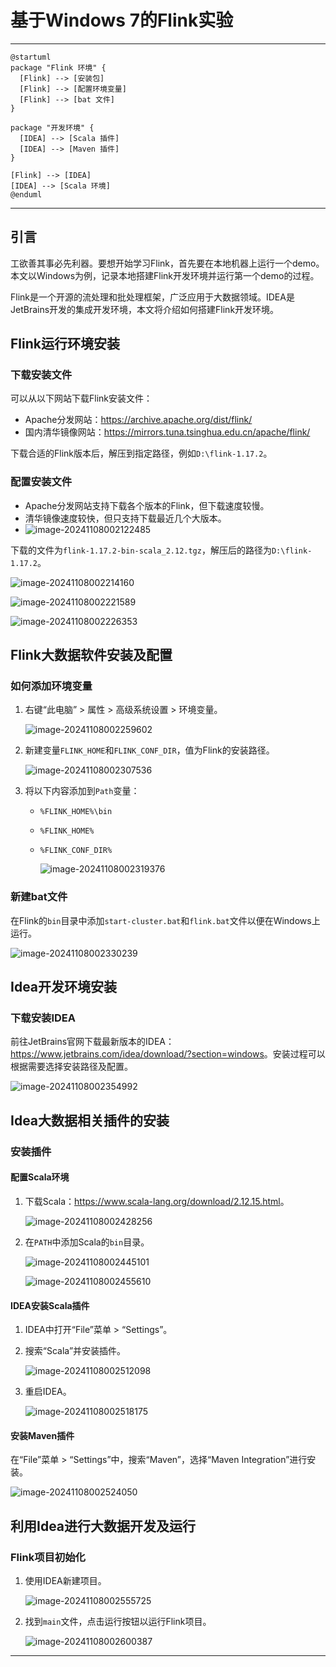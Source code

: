 # 基于Windows 7的Flink实验

------

```plantuml
@startuml
package "Flink 环境" {
  [Flink] --> [安装包]
  [Flink] --> [配置环境变量]
  [Flink] --> [bat 文件]
}

package "开发环境" {
  [IDEA] --> [Scala 插件]
  [IDEA] --> [Maven 插件]
}

[Flink] --> [IDEA]
[IDEA] --> [Scala 环境]
@enduml
```



---

## 引言

​	工欲善其事必先利器。要想开始学习Flink，首先要在本地机器上运行一个demo。本文以Windows为例，记录本地搭建Flink开发环境并运行第一个demo的过程。  

​	Flink是一个开源的流处理和批处理框架，广泛应用于大数据领域。IDEA是JetBrains开发的集成开发环境，本文将介绍如何搭建Flink开发环境。

## Flink运行环境安装

### 下载安装文件

可以从以下网站下载Flink安装文件：
- Apache分发网站：<https://archive.apache.org/dist/flink/>
- 国内清华镜像网站：<https://mirrors.tuna.tsinghua.edu.cn/apache/flink/>

下载合适的Flink版本后，解压到指定路径，例如`D:\flink-1.17.2`。

### 配置安装文件

- Apache分发网站支持下载各个版本的Flink，但下载速度较慢。
- 清华镜像速度较快，但只支持下载最近几个大版本。
- ![image-20241108002122485](https://cdn.jsdelivr.net/gh/wwwqqqzzz/Image/img/image-20241108002122485.png)

下载的文件为`flink-1.17.2-bin-scala_2.12.tgz`，解压后的路径为`D:\flink-1.17.2`。

![image-20241108002214160](https://cdn.jsdelivr.net/gh/wwwqqqzzz/Image/img/image-20241108002214160.png)

![image-20241108002221589](https://cdn.jsdelivr.net/gh/wwwqqqzzz/Image/img/image-20241108002221589.png)

![image-20241108002226353](https://cdn.jsdelivr.net/gh/wwwqqqzzz/Image/img/image-20241108002226353.png)

## Flink大数据软件安装及配置

### 如何添加环境变量

1. 右键“此电脑” > 属性 > 高级系统设置 > 环境变量。

   ![image-20241108002259602](https://cdn.jsdelivr.net/gh/wwwqqqzzz/Image/img/image-20241108002259602.png)

2. 新建变量`FLINK_HOME`和`FLINK_CONF_DIR`，值为Flink的安装路径。

   ![image-20241108002307536](https://cdn.jsdelivr.net/gh/wwwqqqzzz/Image/img/image-20241108002307536.png)

3. 将以下内容添加到`Path`变量：
   - `%FLINK_HOME%\bin`

   - `%FLINK_HOME%`

   - `%FLINK_CONF_DIR%`

     ![image-20241108002319376](https://cdn.jsdelivr.net/gh/wwwqqqzzz/Image/img/image-20241108002319376.png)

     

### 新建bat文件

在Flink的`bin`目录中添加`start-cluster.bat`和`flink.bat`文件以便在Windows上运行。

![image-20241108002330239](https://cdn.jsdelivr.net/gh/wwwqqqzzz/Image/img/image-20241108002330239.png)

## Idea开发环境安装

### 下载安装IDEA

前往JetBrains官网下载最新版本的IDEA：<https://www.jetbrains.com/idea/download/?section=windows>。安装过程可以根据需要选择安装路径及配置。

![image-20241108002354992](https://cdn.jsdelivr.net/gh/wwwqqqzzz/Image/img/image-20241108002354992.png)

## Idea大数据相关插件的安装

### 安装插件

#### 配置Scala环境

1. 下载Scala：<https://www.scala-lang.org/download/2.12.15.html>。

   ![image-20241108002428256](https://cdn.jsdelivr.net/gh/wwwqqqzzz/Image/img/image-20241108002428256.png)

2. 在`PATH`中添加Scala的`bin`目录。

   ![image-20241108002445101](https://cdn.jsdelivr.net/gh/wwwqqqzzz/Image/img/image-20241108002445101.png)

   ![image-20241108002455610](https://cdn.jsdelivr.net/gh/wwwqqqzzz/Image/img/image-20241108002455610.png)

#### IDEA安装Scala插件

1. IDEA中打开“File”菜单 > “Settings”。

2. 搜索“Scala”并安装插件。

   ![image-20241108002512098](https://cdn.jsdelivr.net/gh/wwwqqqzzz/Image/img/image-20241108002512098.png)

3. 重启IDEA。

   ![image-20241108002518175](https://cdn.jsdelivr.net/gh/wwwqqqzzz/Image/img/image-20241108002518175.png)

#### 安装Maven插件

在“File”菜单 > “Settings”中，搜索“Maven”，选择“Maven Integration”进行安装。

![image-20241108002524050](https://cdn.jsdelivr.net/gh/wwwqqqzzz/Image/img/image-20241108002524050.png)

## 利用Idea进行大数据开发及运行

### Flink项目初始化

1. 使用IDEA新建项目。

   ![image-20241108002555725](https://cdn.jsdelivr.net/gh/wwwqqqzzz/Image/img/image-20241108002555725.png)

2. 找到`main`文件，点击运行按钮以运行Flink项目。

   ![image-20241108002600387](https://cdn.jsdelivr.net/gh/wwwqqqzzz/Image/img/image-20241108002600387.png)

---


